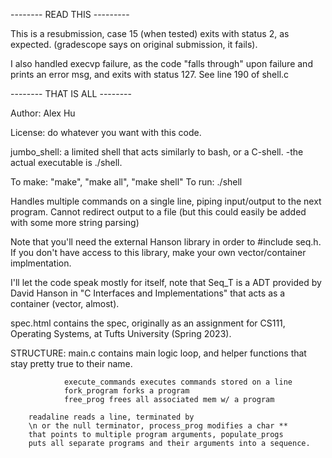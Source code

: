 -------- READ THIS ---------

This is a resubmission, case 15 (when tested) exits with status 2, as 
expected. (gradescope says on original submission, it fails). 

I also handled execvp failure, as the code "falls through" upon failure
and prints an error msg, and exits with status 127. See line 190 of shell.c

-------- THAT IS ALL --------


Author: Alex Hu

License: do whatever you want with this code.

jumbo_shell: a limited shell that acts similarly to bash, or a C-shell. 
        -the actual executable is ./shell. 

To make: "make", "make all", "make shell"
To run: ./shell

Handles multiple commands on a single line, piping input/output to the 
next program. Cannot redirect output to a file (but this could easily 
be added with some more string parsing)

Note that you'll need the external Hanson library 
in order to #include seq.h. If you don't have access to this library, 
make your own vector/container implmentation.

I'll let the code speak mostly for itself, note that Seq_T is a ADT 
provided by David Hanson in "C Interfaces and Implementations" that 
acts as a container (vector, almost). 

spec.html contains the spec, originally as an assignment for CS111, 
Operating Systems, at Tufts University (Spring 2023). 

STRUCTURE:
        main.c contains main logic loop, and helper functions that 
        stay pretty true to their name. 

                execute_commands executes commands stored on a line
                fork_program forks a program
                free_prog frees all associated mem w/ a program
        
        readaline reads a line, terminated by 
        \n or the null terminator, process_prog modifies a char ** 
        that points to multiple program arguments, populate_progs 
        puts all separate programs and their arguments into a sequence. 

